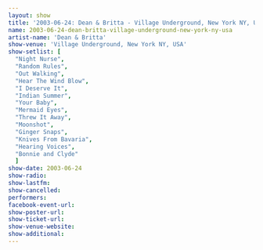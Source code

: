 ```yaml
---
layout: show
title: '2003-06-24: Dean & Britta - Village Underground, New York NY, USA'
name: 2003-06-24-dean-britta-village-underground-new-york-ny-usa
artist-name: 'Dean & Britta'
show-venue: 'Village Underground, New York NY, USA'
show-setlist: [
  "Night Nurse",
  "Random Rules",
  "Out Walking",
  "Hear The Wind Blow",
  "I Deserve It",
  "Indian Summer",
  "Your Baby",
  "Mermaid Eyes",
  "Threw It Away",
  "Moonshot",
  "Ginger Snaps",
  "Knives From Bavaria",
  "Hearing Voices",
  "Bonnie and Clyde"
  ]
show-date: 2003-06-24
show-radio: 
show-lastfm: 
show-cancelled: 
performers: 
facebook-event-url: 
show-poster-url: 
show-ticket-url: 
show-venue-website: 
show-additional: 
---
```


